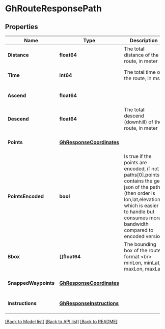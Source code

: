 # GhRouteResponsePath

## Properties
Name | Type | Description | Notes
------------ | ------------- | ------------- | -------------
**Distance** | **float64** | The total distance of the route, in meter | [optional] [default to null]
**Time** | **int64** | The total time of the route, in ms | [optional] [default to null]
**Ascend** | **float64** |  | [optional] [default to null]
**Descend** | **float64** | The total descend (downhill) of the route, in meter | [optional] [default to null]
**Points** | [**GhResponseCoordinates**](GHResponseCoordinates.md) |  | [optional] [default to null]
**PointsEncoded** | **bool** | Is true if the points are encoded, if not paths[0].points contains the geo json of the path (then order is lon,lat,elevation), which is easier to handle but consumes more bandwidth compared to encoded version | [optional] [default to null]
**Bbox** | **[]float64** | The bounding box of the route, format &lt;br&gt; minLon, minLat, maxLon, maxLat | [optional] [default to null]
**SnappedWaypoints** | [**GhResponseCoordinates**](GHResponseCoordinates.md) |  | [optional] [default to null]
**Instructions** | [**GhResponseInstructions**](GHResponseInstructions.md) |  | [optional] [default to null]

[[Back to Model list]](../README.md#documentation-for-models) [[Back to API list]](../README.md#documentation-for-api-endpoints) [[Back to README]](../README.md)


